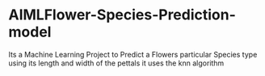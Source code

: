 # AIMLFlower-Species-Prediction-model
Its a Machine Learning Project to Predict a Flowers particular Species type using its length and width of the pettals it uses the knn algorithm
